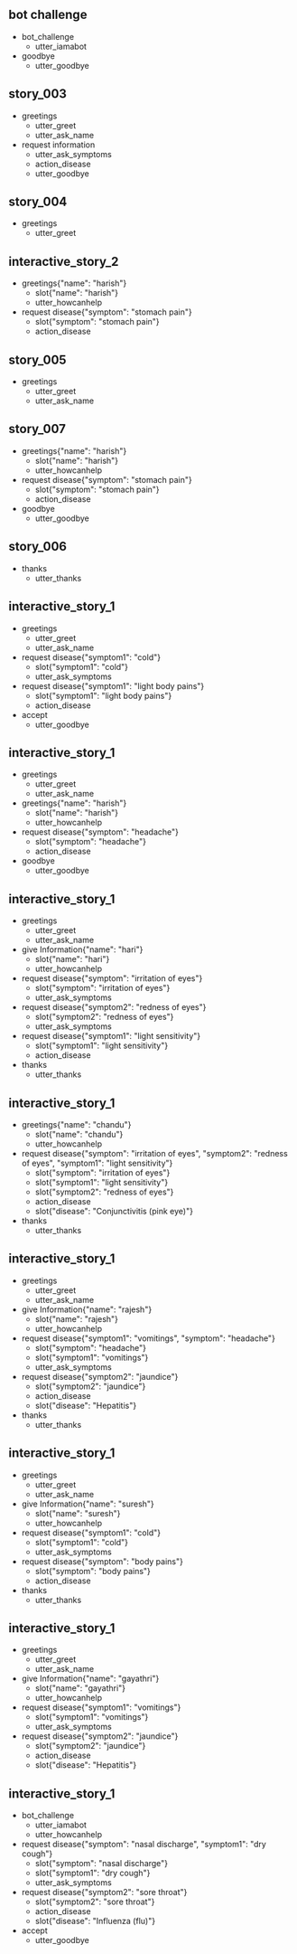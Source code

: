 
## bot challenge
* bot_challenge
   - utter_iamabot
* goodbye
   - utter_goodbye

## story_003
* greetings
   - utter_greet
   - utter_ask_name
* request information
   - utter_ask_symptoms
   - action_disease
   - utter_goodbye
## story_004
* greetings
   - utter_greet
## interactive_story_2
* greetings{"name": "harish"}
   - slot{"name": "harish"}
   - utter_howcanhelp
* request disease{"symptom": "stomach pain"}
   - slot{"symptom": "stomach pain"}
   - action_disease
## story_005
* greetings
   - utter_greet
   - utter_ask_name
## story_007
* greetings{"name": "harish"}
   - slot{"name": "harish"}
   - utter_howcanhelp
* request disease{"symptom": "stomach pain"}
   - slot{"symptom": "stomach pain"}
   - action_disease
* goodbye
   - utter_goodbye
## story_006
 * thanks
   - utter_thanks
    
## interactive_story_1
* greetings
   - utter_greet
   - utter_ask_name
* request disease{"symptom1": "cold"}
   - slot{"symptom1": "cold"}
   - utter_ask_symptoms
* request disease{"symptom1": "light body pains"}
   - slot{"symptom1": "light body pains"}
   - action_disease
* accept
   - utter_goodbye

## interactive_story_1
* greetings
   - utter_greet
   - utter_ask_name
* greetings{"name": "harish"}
   - slot{"name": "harish"}
   - utter_howcanhelp
* request disease{"symptom": "headache"}
   - slot{"symptom": "headache"}
   - action_disease
* goodbye
   - utter_goodbye

 
## interactive_story_1
* greetings
    - utter_greet
    - utter_ask_name
* give Information{"name": "hari"}
    - slot{"name": "hari"}
    - utter_howcanhelp
* request disease{"symptom": "irritation of eyes"}
    - slot{"symptom": "irritation of eyes"}
    - utter_ask_symptoms
* request disease{"symptom2": "redness of eyes"}
    - slot{"symptom2": "redness of eyes"}
    - utter_ask_symptoms
* request disease{"symptom1": "light sensitivity"}
    - slot{"symptom1": "light sensitivity"}
    - action_disease
* thanks
    - utter_thanks

## interactive_story_1
* greetings{"name": "chandu"}
    - slot{"name": "chandu"}
    - utter_howcanhelp
* request disease{"symptom": "irritation of eyes", "symptom2": "redness of eyes", "symptom1": "light sensitivity"}
    - slot{"symptom": "irritation of eyes"}
    - slot{"symptom1": "light sensitivity"}
    - slot{"symptom2": "redness of eyes"}
    - action_disease
    - slot{"disease": "Conjunctivitis (pink eye)"}
* thanks
    - utter_thanks

## interactive_story_1
* greetings
    - utter_greet
    - utter_ask_name
* give Information{"name": "rajesh"}
    - slot{"name": "rajesh"}
    - utter_howcanhelp
* request disease{"symptom1": "vomitings", "symptom": "headache"}
    - slot{"symptom": "headache"}
    - slot{"symptom1": "vomitings"}
    - utter_ask_symptoms
* request disease{"symptom2": "jaundice"}
    - slot{"symptom2": "jaundice"}
    - action_disease
    - slot{"disease": "Hepatitis"}
* thanks
    - utter_thanks

## interactive_story_1
* greetings
    - utter_greet
    - utter_ask_name
* give Information{"name": "suresh"}
    - slot{"name": "suresh"}
    - utter_howcanhelp
* request disease{"symptom1": "cold"}
    - slot{"symptom1": "cold"}
    - utter_ask_symptoms
* request disease{"symptom": "body pains"}
    - slot{"symptom": "body pains"}
    - action_disease
* thanks
    - utter_thanks

## interactive_story_1
* greetings
    - utter_greet
    - utter_ask_name
* give Information{"name": "gayathri"}
    - slot{"name": "gayathri"}
    - utter_howcanhelp
* request disease{"symptom1": "vomitings"}
    - slot{"symptom1": "vomitings"}
    - utter_ask_symptoms
* request disease{"symptom2": "jaundice"}
    - slot{"symptom2": "jaundice"}
    - action_disease
    - slot{"disease": "Hepatitis"}

## interactive_story_1
* bot_challenge
    - utter_iamabot
    - utter_howcanhelp
* request disease{"symptom": "nasal discharge", "symptom1": "dry cough"}
    - slot{"symptom": "nasal discharge"}
    - slot{"symptom1": "dry cough"}
    - utter_ask_symptoms
* request disease{"symptom2": "sore throat"}
    - slot{"symptom2": "sore throat"}
    - action_disease
    - slot{"disease": "Influenza (flu)"}
* accept
    - utter_goodbye
